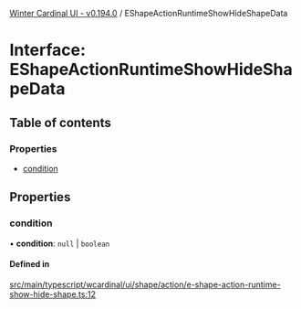 [Winter Cardinal UI - v0.194.0](../index.md) / EShapeActionRuntimeShowHideShapeData

# Interface: EShapeActionRuntimeShowHideShapeData

## Table of contents

### Properties

- [condition](EShapeActionRuntimeShowHideShapeData.md#condition)

## Properties

### condition

• **condition**: ``null`` \| `boolean`

#### Defined in

[src/main/typescript/wcardinal/ui/shape/action/e-shape-action-runtime-show-hide-shape.ts:12](https://github.com/winter-cardinal/winter-cardinal-ui/blob/v0.194.0/src/main/typescript/wcardinal/ui/shape/action/e-shape-action-runtime-show-hide-shape.ts#L12)
